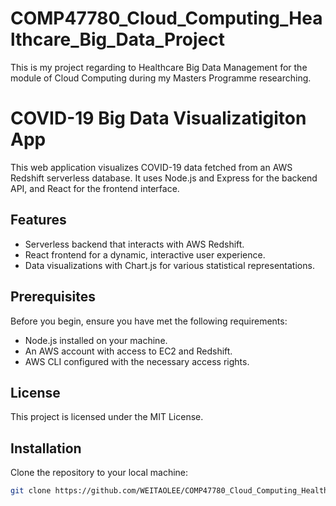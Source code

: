 # COMP47780_Cloud_Computing_Healthcare_Big_Data_Project

This is my project regarding to Healthcare Big Data Management for the module of Cloud Computing during my Masters Programme researching.

# COVID-19 Big Data Visualizatigiton App

This web application visualizes COVID-19 data fetched from an AWS Redshift serverless database. It uses Node.js and Express for the backend API, and React for the frontend interface.

## Features

- Serverless backend that interacts with AWS Redshift.
- React frontend for a dynamic, interactive user experience.
- Data visualizations with Chart.js for various statistical representations.

## Prerequisites

Before you begin, ensure you have met the following requirements:
- Node.js installed on your machine.
- An AWS account with access to EC2 and Redshift.
- AWS CLI configured with the necessary access rights.

## License

This project is licensed under the MIT License.

## Installation

Clone the repository to your local machine:

```bash
git clone https://github.com/WEITAOLEE/COMP47780_Cloud_Computing_Healthcare_Big_Data_Project.git